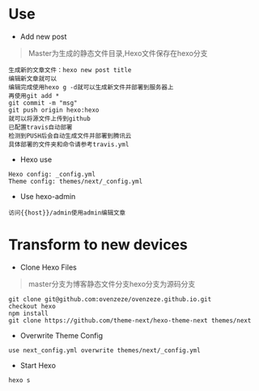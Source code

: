 # Use	
* Add new post	
> Master为生成的静态文件目录,Hexo文件保存在hexo分支	
```	
生成新的文章文件：hexo new post title	
编辑新文章就可以	
编辑完成使用hexo g -d就可以生成新文件并部署到服务器上	
再使用git add *	
git commit -m "msg"	
git push origin hexo:hexo	
就可以将源文件上传到github	
已配置travis自动部署
检测到PUSH后会自动生成文件并部署到腾讯云
具体部署的文件夹和命令请参考travis.yml
```	
* Hexo use	
```	
Hexo config: _config.yml	
Theme config: themes/next/_config.yml	
```	
* Use hexo-admin	
```	
访问{{host}}/admin使用admin编辑文章	
```	
# Transform to new devices	
* Clone Hexo Files	
>master分支为博客静态文件分支hexo分支为源码分支	
```	
git clone git@github.com:ovenzeze/ovenzeze.github.io.git	
checkout hexo	
npm install	
git clone https://github.com/theme-next/hexo-theme-next themes/next	
```	
* Overwrite Theme Config	
```	
use next_config.yml overwrite themes/next/_config.yml	
```	
* Start Hexo	
```	
hexo s	
```
